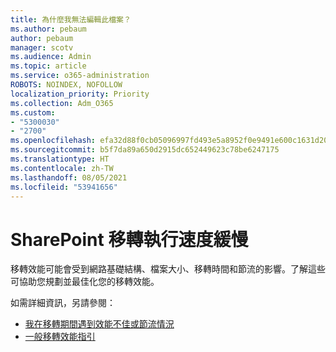 ```yaml
---
title: 為什麼我無法編輯此檔案？
ms.author: pebaum
author: pebaum
manager: scotv
ms.audience: Admin
ms.topic: article
ms.service: o365-administration
ROBOTS: NOINDEX, NOFOLLOW
localization_priority: Priority
ms.collection: Adm_O365
ms.custom:
- "5300030"
- "2700"
ms.openlocfilehash: efa32d88f0cb05096997fd493e5a8952f0e9491e600c1631d206c304f0f39f0e
ms.sourcegitcommit: b5f7da89a650d2915dc652449623c78be6247175
ms.translationtype: HT
ms.contentlocale: zh-TW
ms.lasthandoff: 08/05/2021
ms.locfileid: "53941656"
---
```

# <a name="sharepoint-migration-is-running-slowly"></a>SharePoint 移轉執行速度緩慢

移轉效能可能會受到網路基礎結構、檔案大小、移轉時間和節流的影響。了解這些可協助您規劃並最佳化您的移轉效能。

如需詳細資訊，另請參閱：

- [我在移轉期間遇到效能不佳或節流情況](https://docs.microsoft.com/sharepointmigration/sharepoint-online-and-onedrive-migration-speed#faq-and-troubleshooting)
- [一般移轉效能指引](https://docs.microsoft.com/sharepointmigration/sharepoint-online-and-onedrive-migration-speed)
